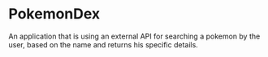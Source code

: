 # PokemonDex

An application that is using an external API for searching a pokemon by the user, based on the name and returns his specific details.
